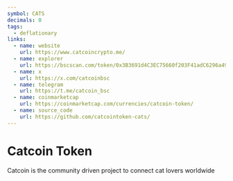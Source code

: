 ```yaml
---
symbol: CATS
decimals: 0
tags:
  - deflationary
links:
  - name: website
    url: https://www.catcoincrypto.me/
  - name: explorer
    url: https://bscscan.com/token/0x3B3691d4C3EC75660f203F41adC6296a494404d0
  - name: x
    url: https://x.com/catcoinbsc
  - name: telegram
    url: https://t.me/catcoin_bsc
  - name: coinmarketcap
    url: https://coinmarketcap.com/currencies/catcoin-token/
  - name: source_code
    url: https://github.com/catcointoken-cats/
---
```


# Catcoin Token

Catcoin is the community driven project to connect cat lovers worldwide

